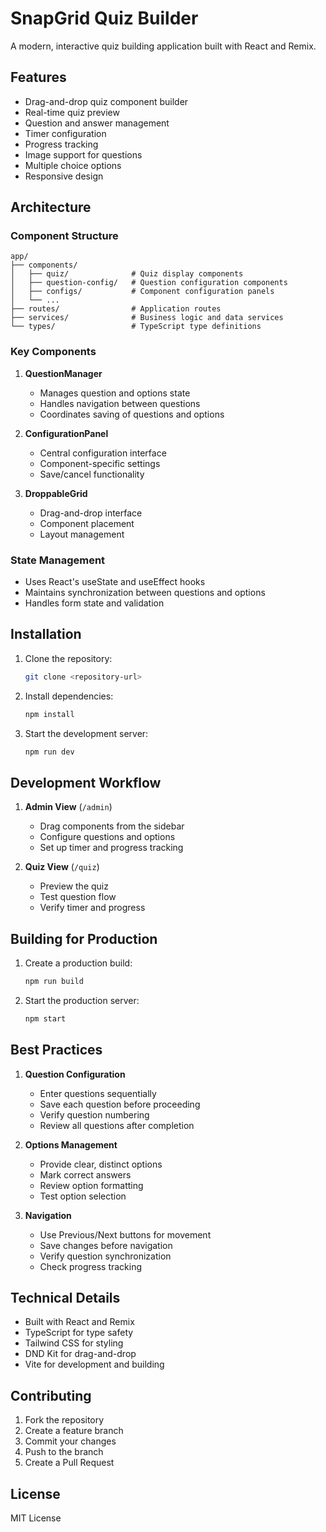 # SnapGrid Quiz Builder

A modern, interactive quiz building application built with React and Remix.

## Features

- Drag-and-drop quiz component builder
- Real-time quiz preview
- Question and answer management
- Timer configuration
- Progress tracking
- Image support for questions
- Multiple choice options
- Responsive design

## Architecture

### Component Structure

```
app/
├── components/
│   ├── quiz/              # Quiz display components
│   ├── question-config/   # Question configuration components
│   ├── configs/           # Component configuration panels
│   └── ...
├── routes/                # Application routes
├── services/              # Business logic and data services
└── types/                 # TypeScript type definitions
```

### Key Components

1. **QuestionManager**
   - Manages question and options state
   - Handles navigation between questions
   - Coordinates saving of questions and options

2. **ConfigurationPanel**
   - Central configuration interface
   - Component-specific settings
   - Save/cancel functionality

3. **DroppableGrid**
   - Drag-and-drop interface
   - Component placement
   - Layout management

### State Management

- Uses React's useState and useEffect hooks
- Maintains synchronization between questions and options
- Handles form state and validation

## Installation

1. Clone the repository:
   ```bash
   git clone <repository-url>
   ```

2. Install dependencies:
   ```bash
   npm install
   ```

3. Start the development server:
   ```bash
   npm run dev
   ```

## Development Workflow

1. **Admin View** (`/admin`)
   - Drag components from the sidebar
   - Configure questions and options
   - Set up timer and progress tracking

2. **Quiz View** (`/quiz`)
   - Preview the quiz
   - Test question flow
   - Verify timer and progress

## Building for Production

1. Create a production build:
   ```bash
   npm run build
   ```

2. Start the production server:
   ```bash
   npm start
   ```

## Best Practices

1. **Question Configuration**
   - Enter questions sequentially
   - Save each question before proceeding
   - Verify question numbering
   - Review all questions after completion

2. **Options Management**
   - Provide clear, distinct options
   - Mark correct answers
   - Review option formatting
   - Test option selection

3. **Navigation**
   - Use Previous/Next buttons for movement
   - Save changes before navigation
   - Verify question synchronization
   - Check progress tracking

## Technical Details

- Built with React and Remix
- TypeScript for type safety
- Tailwind CSS for styling
- DND Kit for drag-and-drop
- Vite for development and building

## Contributing

1. Fork the repository
2. Create a feature branch
3. Commit your changes
4. Push to the branch
5. Create a Pull Request

## License

MIT License